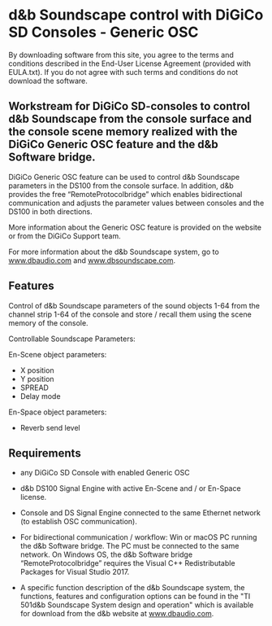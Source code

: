 # d&b Soundscape control with DiGiCo SD Consoles - Generic OSC 

By downloading software from this site, you agree to the terms and conditions described in the End-User License Agreement (provided with EULA.txt). If you do not agree with such terms and conditions do not download the software.

## Workstream for DiGiCo SD-consoles to control d&b Soundscape from the console surface and the console scene memory realized with the DiGiCo Generic OSC feature and the d&b Software bridge. 

DiGiCo Generic OSC feature can be used to control d&b Soundscape parameters in the DS100 from the console surface. In addition, d&b provides the free “RemoteProtocolbridge” which enables bidirectional communication and adjusts the parameter values between consoles and the DS100 in both directions. 

More information about the Generic OSC feature is provided on the website or from the DiGiCo Support team. 

For more information about the d&b Soundscape system, go to www.dbaudio.com and www.dbsoundscape.com. 


## Features 

Control of d&b Soundscape parameters of the sound objects 1-64 from the channel strip 1-64 of the console and store / recall them using the scene memory of the console. 

Controllable Soundscape Parameters: 

En-Scene object parameters: 
-	X position 
-	Y position 
-	SPREAD
-	Delay mode 

En-Space object parameters: 
-	Reverb send level 



## Requirements

-	any DiGiCo SD Console with enabled Generic OSC
-	d&b DS100 Signal Engine with active En-Scene and / or En-Space license. 
-	Console and DS Signal Engine connected to the same Ethernet network (to establish OSC communication). 

-	For bidirectional communication / workflow: Win or macOS PC running the d&b Software bridge. The PC must be connected to the same network.
On Windows OS, the d&b Software bridge “RemoteProtocolbridge” requires the Visual C++ Redistributable Packages for Visual Studio 2017.

-	A specific function description of the d&b Soundscape system, the functions, features and configuration options can be found in the "TI 501d&b Soundscape System design and operation" which is available for download from the d&b website at www.dbaudio.com. 

